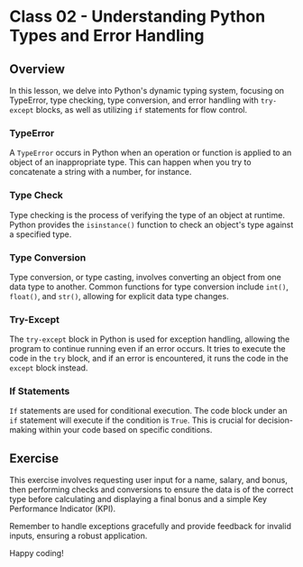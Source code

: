 # Class 02 - Understanding Python Types and Error Handling

## Overview

In this lesson, we delve into Python's dynamic typing system, focusing on TypeError, type checking, type conversion, and error handling with `try-except` blocks, as well as utilizing `if` statements for flow control.

### TypeError

A `TypeError` occurs in Python when an operation or function is applied to an object of an inappropriate type. This can happen when you try to concatenate a string with a number, for instance.

### Type Check

Type checking is the process of verifying the type of an object at runtime. Python provides the `isinstance()` function to check an object's type against a specified type.

### Type Conversion

Type conversion, or type casting, involves converting an object from one data type to another. Common functions for type conversion include `int()`, `float()`, and `str()`, allowing for explicit data type changes.

### Try-Except

The `try-except` block in Python is used for exception handling, allowing the program to continue running even if an error occurs. It tries to execute the code in the `try` block, and if an error is encountered, it runs the code in the `except` block instead.

### If Statements

`If` statements are used for conditional execution. The code block under an `if` statement will execute if the condition is `True`. This is crucial for decision-making within your code based on specific conditions.

## Exercise

This exercise involves requesting user input for a name, salary, and bonus, then performing checks and conversions to ensure the data is of the correct type before calculating and displaying a final bonus and a simple Key Performance Indicator (KPI).

Remember to handle exceptions gracefully and provide feedback for invalid inputs, ensuring a robust application.

Happy coding!
